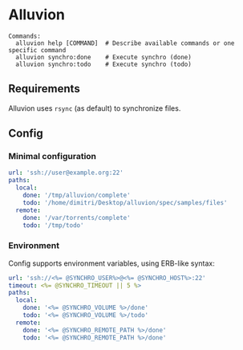 # Alluvion

```
Commands:
  alluvion help [COMMAND]  # Describe available commands or one specific command
  alluvion synchro:done    # Execute synchro (done)
  alluvion synchro:todo    # Execute synchro (todo)
```

## Requirements

Alluvion uses ``rsync`` (as default) to synchronize files.

## Config

### Minimal configuration

```yaml
url: 'ssh://user@example.org:22'
paths:
  local:
    done: '/tmp/alluvion/complete'
    todo: '/home/dimitri/Desktop/alluvion/spec/samples/files'
  remote:
    done: '/var/torrents/complete'
    todo: '/tmp/todo'
```

### Environment

Config supports environment variables, using ERB-like syntax:

```yaml
url: 'ssh://<%= @SYNCHRO_USER%>@<%= @SYNCHRO_HOST%>:22'
timeout: <%= @SYNCHRO_TIMEOUT || 5 %>
paths:
  local:
    done: '<%= @SYNCHRO_VOLUME %>/done'
    todo: '<%= @SYNCHRO_VOLUME %>/todo'
  remote:
    done: '<%= @SYNCHRO_REMOTE_PATH %>/done'
    todo: '<%= @SYNCHRO_REMOTE_PATH %>/done'
```
